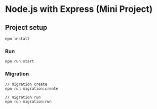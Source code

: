 # Node.js with Express (Mini Project)

## Project setup

```
npm install
```

### Run

```
npm run start
```

### Migration

```
// migration create
npm run migration:create

// migration run
npm run migration:run
```
